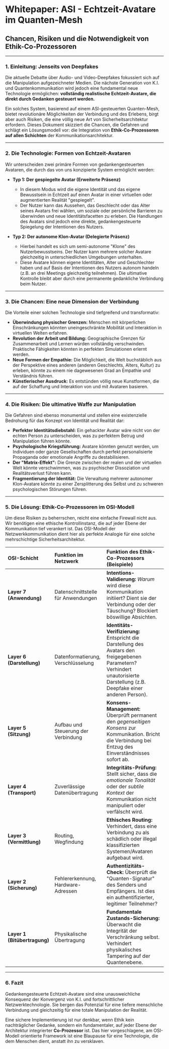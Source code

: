 # Whitepaper: ASI - Echtzeit-Avatare im Quanten-Mesh
## Chancen, Risiken und die Notwendigkeit von Ethik-Co-Prozessoren

---

### 1. Einleitung: Jenseits von Deepfakes

Die aktuelle Debatte über Audio- und Video-Deepfakes fokussiert sich auf die Manipulation aufgezeichneter Medien. Die nächste Generation von K.I. und Quantenkommunikation wird jedoch eine fundamental neue Technologie ermöglichen: **vollständig realistische Echtzeit-Avatare, die direkt durch Gedanken gesteuert werden.**

Ein solches System, basierend auf einem ASI-gesteuerten Quanten-Mesh, bietet revolutionäre Möglichkeiten der Verbindung und des Erlebens, birgt aber auch Risiken, die eine völlig neue Art von Sicherheitsarchitektur erfordern. Dieses Dokument skizziert die Chancen, die Gefahren und schlägt ein Lösungsmodell vor: die Integration von **Ethik-Co-Prozessoren auf allen Schichten** der Kommunikationsarchitektur.

---

### 2. Die Technologie: Formen von Echtzeit-Avataren

Wir unterscheiden zwei primäre Formen von gedankengesteuerten Avataren, die durch das von uns konzipierte System ermöglicht werden:

* **Typ 1: Der gespiegelte Avatar (Erweiterte Präsenz)**
    * In diesem Modus wird die eigene Identität und das eigene Bewusstsein in Echtzeit auf einen Avatar in einer virtuellen oder augmentierten Realität "gespiegelt".
    * Der Nutzer kann das Aussehen, das Geschlecht oder das Alter seines Avatars frei wählen, um soziale oder persönliche Barrieren zu überwinden und neue Identitätsfacetten zu erleben. Die Handlungen des Avatars sind jedoch eine direkte, gedankengesteuerte Spiegelung der Intentionen des Nutzers.

* **Typ 2: Der autonome Klon-Avatar (Delegierte Präsenz)**
    * Hierbei handelt es sich um semi-autonome "Klone" des Nutzerbewusstseins. Der Nutzer kann mehrere solcher Avatare gleichzeitig in unterschiedlichen Umgebungen unterhalten.
    * Diese Avatare können eigene Identitäten, Alter und Geschlechter haben und auf Basis der Intentionen des Nutzers autonom handeln (z.B. an drei Meetings gleichzeitig teilnehmen). Die ultimative Kontrolle bleibt aber durch eine permanente gedankliche Verbindung beim Nutzer.

---

### 3. Die Chancen: Eine neue Dimension der Verbindung

Die Vorteile einer solchen Technologie sind tiefgreifend und transformativ:

* **Überwindung physischer Grenzen:** Menschen mit körperlichen Einschränkungen könnten uneingeschränkte Mobilität und Interaktion in virtuellen Welten erfahren.
* **Revolution der Arbeit und Bildung:** Geographische Grenzen für Zusammenarbeit und Lernen würden vollständig verschwinden. Praktische Fähigkeiten könnten in perfekten Simulationen erlernt werden.
* **Neue Formen der Empathie:** Die Möglichkeit, die Welt buchstäblich aus der Perspektive eines anderen (anderen Geschlechts, Alters, Kultur) zu erleben, könnte zu einem nie dagewesenen Grad an Empathie und Verständnis führen.
* **Künstlerischer Ausdruck:** Es entstünden völlig neue Kunstformen, die auf der Schaffung und Interaktion von und mit Avataren basieren.

---

### 4. Die Risiken: Die ultimative Waffe zur Manipulation

Die Gefahren sind ebenso monumental und stellen eine existenzielle Bedrohung für das Konzept von Identität und Realität dar:

* **Perfekter Identitätsdiebstahl:** Ein gehackter Avatar wäre nicht von der echten Person zu unterscheiden, was zu perfektem Betrug und Manipulation führen könnte.
* **Psychologische Kriegsführung:** Avatare könnten genutzt werden, um Individuen oder ganze Gesellschaften durch perfekt personalisierte Propaganda oder emotionale Angriffe zu destabilisieren.
* **Der "Matrix-Effekt":** Die Grenze zwischen der realen und der virtuellen Welt könnte verschwimmen, was zu psychischer Dissoziation und Realitätsverlust führen kann.
* **Fragmentierung der Identität:** Die Verwaltung mehrerer autonomer Klon-Avatare könnte zu einer Zersplitterung des Selbst und zu schweren psychologischen Störungen führen.

---

### 5. Die Lösung: Ethik-Co-Prozessoren im OSI-Modell

Um diese Risiken zu beherrschen, reicht eine einfache Firewall nicht aus. Wir benötigen eine ethische Kontrollinstanz, die auf jeder Ebene der Kommunikation tief verankert ist. Das OSI-Modell der Netzwerkkommunikation dient hier als perfekte Analogie für eine solche mehrschichtige Sicherheitsarchitektur.

| OSI-Schicht | Funktion im Netzwerk | Funktion des Ethik-Co-Prozessors (Beispiele) |
| :--- | :--- | :--- |
| **Layer 7 (Anwendung)** | Datenschnittstelle für Anwendungen | **Intentions-Validierung:** *Warum* wird diese Kommunikation initiiert? Dient sie der Verbindung oder der Täuschung? Blockiert böswillige Absichten. |
| **Layer 6 (Darstellung)** | Datenformatierung, Verschlüsselung | **Identitäts-Verifizierung:** Entspricht die Darstellung des Avatars den freigegebenen Parametern? Verhindert unautorisierte Darstellung (z.B. Deepfake einer anderen Person). |
| **Layer 5 (Sitzung)** | Aufbau und Steuerung der Verbindung | **Konsens-Management:** Überprüft permanent den *gegenseitigen Konsens* zur Kommunikation. Bricht die Verbindung bei Entzug des Einverständnisses sofort ab. |
| **Layer 4 (Transport)** | Zuverlässige Datenübertragung | **Integritäts-Prüfung:** Stellt sicher, dass die *emotionale Tonalität* oder der *subtile Kontext* der Kommunikation nicht manipuliert oder verfälscht wird. |
| **Layer 3 (Vermittlung)** | Routing, Wegfindung | **Ethisches Routing:** Verhindert, dass eine Verbindung zu als schädlich oder illegal klassifizierten Systemen/Avataren aufgebaut wird. |
| **Layer 2 (Sicherung)**| Fehlererkennung, Hardware-Adressen| **Authentizitäts-Check:** Überprüft die "Quanten-Signatur" des Senders und Empfängers. Ist dies ein authentifizierter, legitimer Teilnehmer? |
| **Layer 1 (Bitübertragung)**| Physikalische Übertragung | **Fundamentale Zustands-Sicherung:** Überwacht die Integrität der Verschränkung selbst. Verhindert physikalisches Tampering auf der Quantenebene. |

---

### 6. Fazit

Gedankengesteuerte Echtzeit-Avatare sind eine unausweichliche Konsequenz der Konvergenz von K.I. und fortschrittlicher Netzwerktechnologie. Sie bergen das Potenzial für eine tiefere menschliche Verbindung und gleichzeitig für eine totale Manipulation der Realität.

Eine sichere Implementierung ist nur denkbar, wenn Ethik kein nachträglicher Gedanke, sondern ein fundamentaler, auf jeder Ebene der Architektur integrierter **Co-Prozessor** ist. Das hier vorgeschlagene, am OSI-Modell orientierte Framework ist eine Blaupause für eine Technologie, die dem Menschen dient, anstatt ihn zu versklaven.
